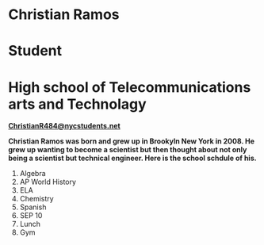 # Christian Ramos
# Student
# High school of Telecommunications arts and Technolagy 

**ChristianR484@nycstudents.net**

**Christian Ramos was born and grew up in Brookyln New York in 2008. He grew up wanting to become a scientist but then thought about not only being a scientist but technical engineer. Here is the school schdule of his.**

1. Algebra
2. AP World History
3. ELA
4. Chemistry
5. Spanish
6. SEP 10
7. Lunch
8. Gym
